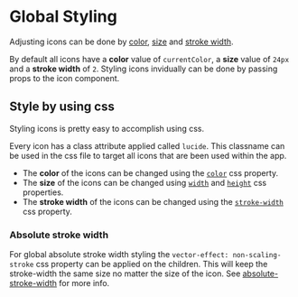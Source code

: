 <script setup>
import { Sandpack } from 'sandpack-vue3'
import sandpackTheme from '../../.vitepress/theme/sandpackTheme.json'
import globalIconCssExample from './examples/global-styling-css-example/files.ts'
import globalAbsoluteStrokewidthExample from './examples/global-styling-absolute-strokewidth-example/files.ts'

</script>

# Global Styling

Adjusting icons can be done by [color](../basics/color.md), [size](../basics/sizing.md) and [stroke width](../basics/stroke-width.md).

By default all icons have a **color** value of `currentColor`, a **size** value of `24px` and a **stroke width** of `2`. Styling icons invidually can be done by passing props to the icon component.

## Style by using css
Styling icons is pretty easy to accomplish using css.

Every icon has a class attribute applied called `lucide`. This classname can be used in the css file to target all icons that are been used within the app.

- The **color** of the icons can be changed using the [`color`](https://developer.mozilla.org/en-US/docs/Web/CSS/color) css property.
- The **size** of the icons can be changed using [`width`](https://developer.mozilla.org/en-US/docs/Web/CSS/width) and [`height`](https://developer.mozilla.org/en-US/docs/Web/CSS/height) css properties.
- The **stroke width** of the icons can be changed using the [`stroke-width`](https://developer.mozilla.org/en-US/docs/Web/SVG/Attribute/stroke-width) css property.

<Sandpack
  template="react"
  :theme="sandpackTheme"
  :files="globalIconCssExample"
  :customSetup='{
    dependencies: {
      "lucide-react": "latest"
    }
  }'
  :options="{
    editorHeight: 300,
  }"
/>

### Absolute stroke width

For global absolute stroke width styling the `vector-effect: non-scaling-stroke` css property can be applied on the children. This will keep the stroke-width the same size no matter the size of the icon. See [absolute-stroke-width](../basics/stroke-width.md#absolute-stroke-width) for more info.

<Sandpack
  template="react"
  :theme="sandpackTheme"
  :files="globalAbsoluteStrokewidthExample"
  :customSetup='{
    dependencies: {
      "lucide-react": "latest"
    }
  }'
  :options="{
    editorHeight: 300,
  }"
/>

